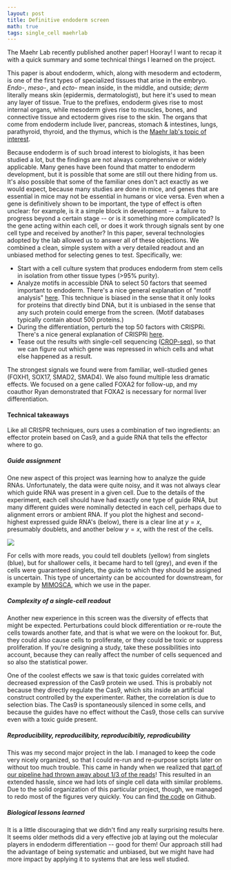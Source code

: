 ```yaml
---
layout: post
title: Definitive endoderm screen
math: true
tags: single_cell maehrlab
---
```


The Maehr Lab recently published another paper! Hooray! I want to recap it with a quick summary and some technical things I learned on the project.

This paper is about endoderm, which, along with mesoderm and ectoderm, is one of the first types of specialized tissues that arise in the embryo. *Endo-*, *meso-*, and *ecto-* mean inside, in the middle, and outside; *derm* literally means skin (epidermis, dermatologist), but here it's used to mean any layer of tissue. True to the prefixes, endoderm gives rise to most internal organs, while mesoderm gives rise to muscles, bones, and connective tissue and ectoderm gives rise to the skin. The organs that come from endoderm include liver, pancreas, stomach & intestines, lungs, parathyroid, thyroid, and the thymus, which is the [Maehr lab's topic of interest](https://ekernf01.github.io/about_maehrlab). 

Because endoderm is of such broad interest to biologists, it has been studied a lot, but the findings are not always comprehensive or widely applicable. Many genes have been found that matter to endoderm development, but it is possible that some are still out there hiding from us. It's also possible that some of the familiar ones don't act exactly as we would expect, because many studies are done in mice, and genes that are essential in mice may not be essential in humans or vice versa. Even when a gene is definitively shown to be important, the type of effect is often unclear: for example, is it a simple block in development -- a failure to progress beyond a certain stage -- or is it something more complicated? Is the gene acting within each cell, or does it work through signals sent by one cell type and received by another? In this paper, several technologies adopted by the lab allowed us to answer all of these objections. We combined a clean, simple system with a very detailed readout and an unbiased method for selecting genes to test. Specifically, we:

- Start with a cell culture system that produces endoderm from stem cells in isolation from other tissue types (>95% purity).
- Analyze motifs in accessible DNA to select 50 factors that seemed important to endoderm. There's a nice general explanation of "motif analysis" [here](http://homer.ucsd.edu/homer/motif/). This technique is biased in the sense that it only looks for proteins that directly bind DNA, but it is unbiased in the sense that any such protein could emerge from the screen. (Motif databases typically contain about 500 proteins.)
- During the differentiation, perturb the top 50 factors with CRISPRi. There's a nice general explanation of CRISPRi [here](https://www.cellecta.com/technology-portfolio/crispri-and-crispra-beyond-gene-knockout/).
- Tease out the results with single-cell sequencing ([CROP-seq](http://www.medical-epigenomics.org/papers/datlinger2017/)), so that we can figure out which gene was repressed in which cells and what else happened as a result.

The strongest signals we found were from familiar, well-studied genes (FOXH1, SOX17, SMAD2, SMAD4). We also found multiple less dramatic effects. We focused on a gene called FOXA2 for follow-up, and my coauthor Ryan demonstrated that FOXA2 is necessary for normal liver differentiation.

#### Technical takeaways

Like all CRISPR techniques, ours uses a combination of two ingredients: an effector protein based on Cas9, and a guide RNA that tells the effector where to go.

##### Guide assignment

One new aspect of this project was learning how to analyze the guide RNAs. Unfortunately, the data were quite noisy, and it was not always clear which guide RNA was present in a given cell. Due to the details of the experiment, each cell should have had exactly one type of guide RNA, but many different guides were nominally detected in each cell, perhaps due to alignment errors or ambient RNA. If you plot the highest and second-highest expressed guide RNA's (below), there is a clear line at $y=x$, presumably doublets, and another below $y=x$, with the rest of the cells. 

![](https://ekernf01.github.io/images/de_screen_doublets.png)

For cells with more reads, you could tell doublets (yellow) from singlets (blue), but for shallower cells, it became hard to tell (grey), and even if the cells were guaranteed singlets, the guide to which they should be assigned is uncertain. This type of uncertainty can be accounted for downstream, for example by [MIMOSCA](https://github.com/asncd/MIMOSCA), which we use in the paper.

##### Complexity of a single-cell readout

Another new experience in this screen was the diversity of effects that might be expected. Perturbations could block differentiation or re-route the cells towards another fate, and that is what we were on the lookout for. But, they could also cause cells to proliferate, or they could be toxic or suppress proliferation. If you're designing a study, take these possibilities into account, because they can really affect the number of cells sequenced and so also the statistical power. 

One of the coolest effects we saw is that toxic guides correlated with decreased expression of the Cas9 protein we used. This is probably not because they directly regulate the Cas9, which sits inside an artificial construct controlled by the experimenter. Rather, the correlation is due to selection bias. The Cas9 is spontaneously silenced in some cells, and because the guides have no effect without the Cas9, those cells can survive even with a toxic guide present.

##### Reproducibility, reproducilibity, reproducibitily, reprodicubility

This was my second major project in the lab. I managed to keep the code very nicely organized, so that I could re-run and re-purpose scripts later on without too much trouble. This came in handy when we realized that [part of our pipeline had thrown away about 1/3 of the reads](https://ekernf01.github.io/pipeline_best_practices/)! This resulted in an extended hassle, since we had lots of single cell data with similar problems. Due to the solid organization of this particular project, though, we managed to redo most of the figures very quickly. You can find [the code](http://github.com/maehrlab) on Github. 

##### Biological lessons learned

It is a little discouraging that we didn't find any really surprising results here. It seems older methods did a very effective job at laying out the molecular players in endoderm differentiation -- good for them! Our approach still had the advantage of being systematic and unbiased, but we might have had more impact by applying it to systems that are less well studied. 






